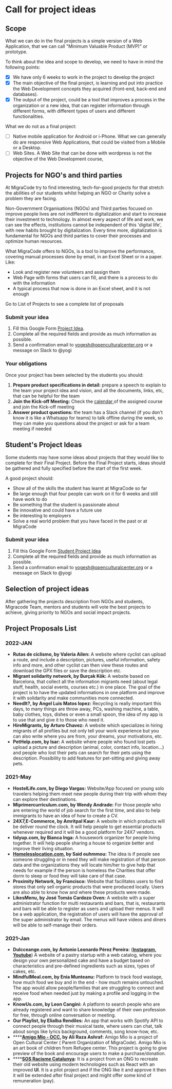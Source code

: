 # Call for project ideas

## Scope

What we can do in the final projects is a simple version of a Web Application, that we can call "Minimum Valuable Product (MVP)" or prototype.

To think about the idea and scope to develop, we need to have in mind the following points:

* [x] We have only 6 weeks to work in the project to develop the project
* [x] The main objective of the final project, is learning and put into practice the Web Development concepts they acquired (front-end, back-end and databases).&#x20;
* [x] The output of the project, could be a tool that improves a process in the organization or a new idea, that can register information through different forms, with different types of users and different functionalities.

What we do not as a final project:

* [ ] Native mobile application for Android or i-Phone. What we can generally do are responsive Web Applications, that could be visited from a Mobile or a Desktop.
* [ ] Web Sites. A Web Site that can be done with wordpress is not the objective of the Web Development course,&#x20;

## Projects for NGO's and third parties

At MigraCode try to find interesting, tech-for-good projects for that stretch the abilities of our students whilst helping an NGO or Charity solve a problem they are facing.

Non-Government Organisations (NGOs) and Third parties focused on improve people lives are not indifferent to digitalization and start to increase their investment to technology. In almost every aspect of life and work, we can see the effects, institutions cannot be independent of this 'digital life', with new habits brought by digitalization. Every time more, digitalization is fundamental for NGOs and third parties to cover their processes and optimize human resources.&#x20;

What MigraCode offers to NGOs, is a tool to improve the performance, covering manual processes done by email, in an Excel Sheet or in a paper. Like:

* Look and register new volunteers and assign them
* Web Page with forms that users can fill, and there is a process to do with the information
* A typical process that now is done in an Excel sheet, and it is not enough

Go to List of Projects to see a complete list of proposals

### Submit your idea

1. Fill this Google Form [Project Idea](https://forms.gle/n9theVRxrbzEEenA8).
2. Complete all the required fields and provide as much information as possible.
3. Send a confirmation email to yogesh@openculturalcenter.org or a message on Slack to @yogi

### Your obligations

Once your project has been selected by the students you should:

1. **Prepare product specifications in detail:** prepare a speech to explain to the team your project idea and vision, and all the documents, links, etc, that can be helpful for the team
2. **Join the Kick-off Meeting:** Check the [calendar ](https://migracode.openculturalcenter.org/migracode-class-schedules/)of the assigned course and join the Kick-off meeting
3. **Answer product questions:** the team has a Slack channel (if you don't know it is like a Whatsapp for teams) to talk offline during the week, so they can make you questions about the project or ask for a team meeting if needed

## Student's Project Ideas

Some students may have some ideas about projects that they would like to complete for their Final Project. Before the Final Project starts, ideas should be gathered and fully specified before the start of the first week.

A good project should:

* Show all of the skills the student has learnt at MigraCode so far
* Be large enough that four people can work on it for 6 weeks and still have work to do
* Be something that the student is passionate about
* Be innovative and could have a future use
* Be interesting to employers
* Solve a real world problem that you have faced in the past or at MigraCode

### Submit your idea

1. Fill this Google Form [Student Project Idea](https://forms.gle/72fTk5RcWN216kZo8)&#x20;
2. Complete all the required fields and provide as much information as possible.
3. Send a confirmation email to yogesh@openculturalcenter.org or a message on Slack to @yogi

## Selection of project ideas

After gathering the projects description from NGOs and students, Migracode Team, mentors and students will vote the best projects to achieve, giving priority to NGOs and social impact projects.

## Project Proposals List

### 2022-JAN

* **Rutas de ciclismo, by Valeria Ailen:** A website where cyclist can upload a route, and include a description, pictures, useful information, safety info and more, and other cyclist can then view these routes and download the GPX files or save the description etc.
* **Migrant solidarity network, by Burçak Kök:** A website based on Barcelona, that collect all the information migrants need (about legal stuff, health, social events, courses etc.) in one place. The goal of the project is to have the updated informations in one platform and improve it with solidarity and make communities more connected.
* **NeedIt?, by Angel Luis Matos lopez:** Recycling is really important this days, to many things are throw away, PCs, washing machine, a table, baby clothes, toys, dishes or even a small spoon, the idea of my app is to use that and give it to those who need it.
* **HireMigrants, by Arturo Chavez:** A website which specializes in hiring migrants of all profiles but not only tell your work experience but you can also write where you are from, your dreams, your motivations, etc.
* **PetHelp.com, by Isar:** A website where people who found lost pets upload a picture and description (animal, color, contact info, location...) and people who lost their pets can search for their pets using the description. Possibility to add features for pet-sitting and giving away pets.

### 2021-May

* **HostelLife.com, by Diego Vargas:** Website/App focused on young solo travelers helping them meet new people during their trip with whom they can explore their destinations.
* **Miprimercurriculum.com, by Wendy Andrade:** For those people who are entering the world of job search for the first time, and also to help immigrants to have an idea of how to create a CV.
* **24X7,E-Commerce, by Amritpal Kaur:** A website in which products will be deliver round the clock. It will help people to get essential products whenever required and it will be a good platform for 24X7 vendors.
* **tidyup.com, by Bianca Inga:** A housework organizer for people living together. It will help people sharing a house to organize better and improve their living situation.
* [**Homelesslocation.com**](http://homelesslocation.com/)**, by Said ouhmmou:** The idea is if people see someone struggling or in need they will make registration of that person data and the organizations they will locate him/her to give help that needs for example if the person is homeless the Charities that offer dorm to sleep or food they will take care of that case.
* **Proximity Network, by Francisco:** Website that facilitates users to find stores that only sell organic products that were produced locally. Users are also able to know how and where these products were made.
* **LikesMenu, by José Tomás Cardozo Oven:** A website with a super administrator function for multi restaurants and bars, that is, restaurants and bars will be able to register as users and upload their menus. It will be a web application, the registration of users will have the approval of the super administrator by email. The menus will have videos and diners will be able to self-manage their orders.

### 2021-Jan

* **Dulcceange.com, by Antonio Leonardo Pérez Pereira:** ([**Instagram**](https://www.instagram.com/dulcce.ange/?hl=es)**,** [**Youtube**](https://www.youtube.com/channel/UCZhO1FZSO9ucSUQj5niNyRQ)) A website of a pastry startup with a web catalog, where you design your own personalized cake and have a budget based on characteristics and pre-defined ingredients such as sizes, types of cakes, etc.
* **MindfulMeal.com, by Enia Munteanu:** Platform to track food wastage, how much food we buy and in the end - how much remains untouched. The app would allow people/families that are struggling to connect and receive food when needed just by making a profile and logging in the app.
* **KnowUs.com, by Leon Cangini:** A platform to search people who are already registered and want to share knowledge of their own profession for free, through online conversation or  meeting.
* **Our Playlist, by Elialba Rendiles:** An app that works with Spotify API to connect people through their musical taste, where users can chat, talk about songs like lyrics background, comments, song know-how, etc.
* ****[**Amigo Mio - OCC**](https://openculturalcenter.org/my-friend-2/)**, by Ali Raza Ashraf:** Amigo Mio is a project of Open Cultural Center ( Parent Organization of MigraCode). Amigo Mio is an art book of children from Refugee center. This project is going to give preview of the book and encourage users to make a purchase/donation.
* ****[**SOS Racisme Catalunya**](http://www.sosracisme.org/)**:** It is a project from an ONG to recreate their old website using modern technologies such as React with an improved **UI**. It is a pilot project and if the ONG like it and approve it then it will be extended after final project and might offer some kind of remuneration (pay).
